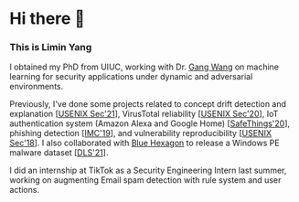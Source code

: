 # Hi there 👋

<!--
**whyisyoung/whyisyoung** is a ✨ _special_ ✨ repository because its `README.md` (this file) appears on your GitHub profile.

Here are some ideas to get you started:

- 🔭 I’m currently working on ...
- 🌱 I’m currently learning ...
- 👯 I’m looking to collaborate on ...
- 🤔 I’m looking for help with ...
- 💬 Ask me about ...
- 📫 How to reach me: ...
- 😄 Pronouns: ...
- ⚡ Fun fact: ...
-->

### This is Limin Yang

I obtained my PhD from UIUC, working with Dr. [Gang Wang](https://gangw.cs.illinois.edu/) on machine learning for security applications under dynamic and adversarial environments.

Previously, I've done some projects related to concept drift detection and explanation [[USENIX Sec'21](https://liminyang.web.illinois.edu/data/USENIX21_CADE.pdf)],  VirusTotal reliability [[USENIX Sec'20](https://liminyang.web.illinois.edu/data/USENIX20_VirusTotal.pdf)], IoT authentication system (Amazon Alexa and Google Home) [[SafeThings'20](https://liminyang.web.illinois.edu/data/SafeThings20_Alexa.pdf)], phishing detection [[IMC'19](https://liminyang.web.illinois.edu/data/IMC19_VirusTotal.pdf)], and vulnerability reproducibility [[USENIX Sec'18](https://liminyang.web.illinois.edu/data/USENIX18_VulReproduction.pdf)]. I also collaborated with [Blue Hexagon](https://bluehexagon.ai) to release a Windows PE malware dataset [[DLS'21](https://liminyang.web.illinois.edu/data/DLS21_BODMAS.pdf)].

I did an internship at TikTok as a Security Engineering Intern last summer, working on augmenting Email spam detection with rule system and user actions.
